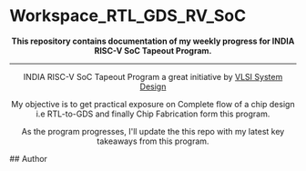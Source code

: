 # Workspace_RTL_GDS_RV_SoC

<div align="center">
<b>  This repository contains documentation of my weekly progress for INDIA RISC-V SoC Tapeout Program.</b>
</div>


-------------------------------


<div align="center">
  INDIA RISC-V SoC Tapeout Program a great initiative by <a href="https://www.vlsisystemdesign.com/" target="_blank">VLSI System Design</a>
  
  My objective is to get practical exposure on Complete flow of a chip design i.e RTL-to-GDS and finally Chip Fabrication form this program.
  
  As the program progresses, I'll update the this repo with my latest key takeaways from this program.
</div>
## Author
